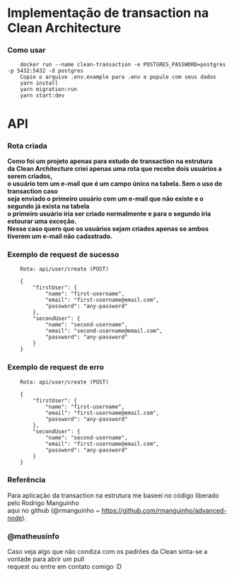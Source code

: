 # Implementação de transaction na Clean Architecture

### <strong>Como usar</strong>

```shell
    docker run --name clean-transaction -e POSTGRES_PASSWORD=postgres -p 5432:5432 -d postgres
    Copie o arquivo .env.example para .env e popule com seus dados
    yarn install
    yarn migration:run
    yarn start:dev
```

# API

### <strong>Rota criada</strong>

<strong>Como foi um projeto apenas para estudo de transaction na estrutura </br>
da Clean Architecture criei apenas uma rota que recebe dois usuários a serem criados, </br>
o usuário tem um e-mail que é um campo único na tabela. Sem o uso de transaction caso </br>
seja enviado o primeiro usuário com um e-mail que não existe e o segundo já exista na tabela </br>
o primeiro usuário iria ser criado normalmente e para o segundo iria estourar uma exceção. </br>
Nesse caso quero que os usuários sejam criados apenas se ambos tiverem um e-mail não cadastrado. </br>
</strong>

### <strong>Exemplo de request de sucesso</strong>

```shell
    Rota: api/user/create (POST)

    {
        "firstUser": {
            "name": "first-username",
            "email": "first-username@email.com",
            "password": "any-password"
        },
        "secondUser": {
            "name": "second-username",
            "email": "second-username@email.com",
            "password": "any-password"
        }
    }
```

### <strong>Exemplo de request de erro</strong>

```shell
    Rota: api/user/create (POST)

    {
        "firstUser": {
            "name": "first-username",
            "email": "first-username@email.com",
            "password": "any-password"
        },
        "secondUser": {
            "name": "second-username",
            "email": "first-username@email.com",
            "password": "any-password"
        }
    }
```

### <strong>Referência</strong>

Para aplicação da transaction na estrutura me baseei no código liberado pelo Rodrigo Manguinho </br>
aqui no github (@rmanguinho ~ https://github.com/rmanguinho/advanced-node).

### <strong>@matheusinfo</strong>

Caso veja algo que não condiza com os padrões da Clean sinta-se a vontade para abrir um pull </br>
request ou entre em contato comigo :D </br>
